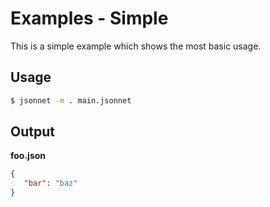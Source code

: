# Examples - Simple

This is a simple example which shows the most basic usage.

## Usage

```bash
$ jsonnet -m . main.jsonnet
```

## Output

**foo.json**

```json
{
   "bar": "baz"
}
```
